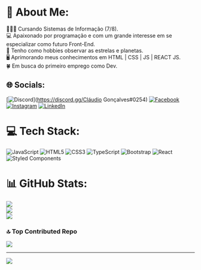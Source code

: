 # 💫 About Me:
👨🏻‍💻 Cursando Sistemas de Informação (7/8).<br>💻 Apaixonado por programação e com um grande interesse em se especializar como futuro Front-End. <br>🔭 Tenho como hobbies observar as estrelas e planetas. <br>🖥️ Aprimorando meus conhecimentos em HTML | CSS | JS | REACT JS. <br>🍀 Em busca do primeiro emprego como Dev. 


## 🌐 Socials:
[![Discord](https://img.shields.io/badge/Discord-%237289DA.svg?logo=discord&logoColor=white)](https://discord.gg/Cláudio Gonçalves#0254) [![Facebook](https://img.shields.io/badge/Facebook-%231877F2.svg?logo=Facebook&logoColor=white)](https://facebook.com/https://www.facebook.com/profile.php?id=100007220192506) [![Instagram](https://img.shields.io/badge/Instagram-%23E4405F.svg?logo=Instagram&logoColor=white)](https://instagram.com/https://www.instagram.com/claudin_go/) [![LinkedIn](https://img.shields.io/badge/LinkedIn-%230077B5.svg?logo=linkedin&logoColor=white)](https://linkedin.com/in/https://www.linkedin.com/in/contatoclaudiogoncalves/) 

# 💻 Tech Stack:
![JavaScript](https://img.shields.io/badge/javascript-%23323330.svg?style=for-the-badge&logo=javascript&logoColor=%23F7DF1E) ![HTML5](https://img.shields.io/badge/html5-%23E34F26.svg?style=for-the-badge&logo=html5&logoColor=white) ![CSS3](https://img.shields.io/badge/css3-%231572B6.svg?style=for-the-badge&logo=css3&logoColor=white) ![TypeScript](https://img.shields.io/badge/typescript-%23007ACC.svg?style=for-the-badge&logo=typescript&logoColor=white) ![Bootstrap](https://img.shields.io/badge/bootstrap-%23563D7C.svg?style=for-the-badge&logo=bootstrap&logoColor=white) ![React](https://img.shields.io/badge/react-%2320232a.svg?style=for-the-badge&logo=react&logoColor=%2361DAFB) ![Styled Components](https://img.shields.io/badge/styled--components-DB7093?style=for-the-badge&logo=styled-components&logoColor=white)
# 📊 GitHub Stats:
![](https://github-readme-stats.vercel.app/api?username=Dev-ClaudioGoncalves&theme=dracula&hide_border=true&include_all_commits=false&count_private=false)<br/>
![](https://github-readme-streak-stats.herokuapp.com/?user=Dev-ClaudioGoncalves&theme=dracula&hide_border=true)<br/>
![](https://github-readme-stats.vercel.app/api/top-langs/?username=Dev-ClaudioGoncalves&theme=dracula&hide_border=true&include_all_commits=false&count_private=false&layout=compact)

### 🔝 Top Contributed Repo
![](https://github-contributor-stats.vercel.app/api?username=Dev-ClaudioGoncalves&limit=5&theme=dark&combine_all_yearly_contributions=true)

---
[![](https://visitcount.itsvg.in/api?id=Dev-ClaudioGoncalves&icon=0&color=0)](https://visitcount.itsvg.in)

<!-- Proudly created with GPRM ( https://gprm.itsvg.in ) -->